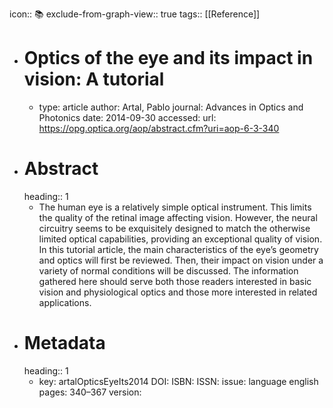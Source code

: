 icon:: 📚
exclude-from-graph-view:: true
tags:: [[Reference]]

- # Optics of the eye and its impact in vision: A tutorial
	- type: article
	  author: Artal, Pablo
	  journal: Advances in Optics and Photonics
	  date: 2014-09-30
	  accessed: 
	  url: https://opg.optica.org/aop/abstract.cfm?uri=aop-6-3-340
- # Abstract
  heading:: 1
	- The human eye is a relatively simple optical instrument. This limits the quality of the retinal image affecting vision. However, the neural circuitry seems to be exquisitely designed to match the otherwise limited optical capabilities, providing an exceptional quality of vision. In this tutorial article, the main characteristics of the eye’s geometry and optics will first be reviewed. Then, their impact on vision under a variety of normal conditions will be discussed. The information gathered here should serve both those readers interested in basic vision and physiological optics and those more interested in related applications.
- # Metadata
  heading:: 1
	- key: artalOpticsEyeIts2014
	  DOI: 
	  ISBN: 
	  ISSN: 
	  issue: 
	  language english
	  pages: 340–367
	  version: